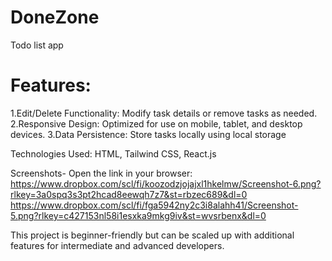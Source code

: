 # DoneZone
Todo list app

# Features:
1.Edit/Delete Functionality:
Modify task details or remove tasks as needed.
2.Responsive Design:
Optimized for use on mobile, tablet, and desktop devices.
3.Data Persistence: Store tasks locally using local storage 

Technologies Used:
 HTML, Tailwind CSS, React.js 

 Screenshots-
 Open the link in your browser:
 https://www.dropbox.com/scl/fi/koozodzjojajxl1hkelmw/Screenshot-6.png?rlkey=3a0spq3s3pt2hcad8eewqh7z7&st=rbzec689&dl=0
 https://www.dropbox.com/scl/fi/fga5942ny2c3i8alahh41/Screenshot-5.png?rlkey=c427153nl58i1esxka9mkg9iv&st=wvsrbenx&dl=0
 

This project is beginner-friendly but can be scaled up with additional features for intermediate and advanced developers.
